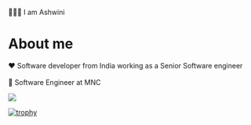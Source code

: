 🙋🏻‍♀️ I am Ashwini 
 
# About me 
  
❤️ Software developer from India working as a Senior Software engineer <br/><br/>
💼 Software Engineer at MNC 
  
![](https://komarev.com/ghpvc/?username=your-github-ashu23queen) 

[![trophy](https://github-profile-trophy.vercel.app/?username=ashu23queen&theme=juicyfresh
)](https://github.com/ashu23queen/github-profile-trophy)
